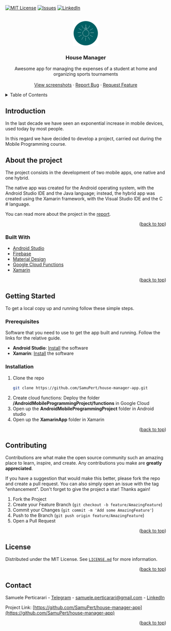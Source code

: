 <div id="top"></div>

[![MIT License][license-shield]][license-url]
[![Issues][issues-shield]][issues-url]
[![LinkedIn][linkedin-shield]][linkedin-url]



<!-- PROJECT LOGO -->
<br />
<div align="center">
  <a href="https://github.com/SamuPert/house-manager-app">
    <img src="screenshots/app_logo.png" alt="Logo" width="80" height="80">
  </a>

  <h3 align="center">House Manager</h3>

  <p align="center">
    Awesome app for managing the expenses of a student at home and organizing sports tournaments
    <br />
    <br />
    <a href="https://github.com/SamuPert/house-manager-app/tree/master/screenshots">View screenshots</a>
    ·
    <a href="https://github.com/SamuPert/house-manager-app/issues">Report Bug</a>
    ·
    <a href="https://github.com/SamuPert/house-manager-app/issues">Request Feature</a>
  </p>
</div>



<!-- TABLE OF CONTENTS -->
<details>
  <summary>Table of Contents</summary>
  <ol>
    <li><a href="#introduction">Introduction</a></li>
    <li>
      <a href="#about-the-project">About The Project</a>
      <ul>
        <li><a href="#built-with">Built With</a></li>
      </ul>
    </li>
    <li>
      <a href="#getting-started">Getting Started</a>
      <ul>
        <li><a href="#prerequisites">Prerequisites</a></li>
        <li><a href="#installation">Installation</a></li>
      </ul>
    </li>
    <li><a href="#contributing">Contributing</a></li>
    <li><a href="#license">License</a></li>
    <li><a href="#contact">Contact</a></li>
  </ol>
</details>



<!-- Introduction -->
## Introduction

In the last decade we have seen an exponential increase in mobile devices, used today by most people.

In this regard we have decided to develop a project, carried out during the Mobile Programming course. 


<!-- ABOUT THE PROJECT -->
## About the project

The project consists in the development of two mobile apps, one native and one hybrid.

The native app was created for the Android operating system, with the Android Studio IDE and the Java language; instead, the hybrid app was created using the Xamarin framework, with the Visual Studio IDE and the C # language.

You can read more about the project in the <a href="https://github.com/SamuPert/house-manager-app/blob/master/Relazione%20Progetto%20Programmazione%20Mobile.pdf
">report</a>.

<p align="right">(<a href="#top">back to top</a>)</p>



### Built With

* [Android Studio](https://developer.android.com/studio)
* [Firebase](https://firebase.google.com/)
* [Material Design](https://material.io/)
* [Google Cloud Functions](https://cloud.google.com/functions)
* [Xamarin](https://dotnet.microsoft.com/apps/xamarin)

<p align="right">(<a href="#top">back to top</a>)</p>



<!-- GETTING STARTED -->
## Getting Started

To get a local copy up and running follow these simple steps.

### Prerequisites

Software that you need to use to get the app built and running. Follow the links for the relative guide.

* **Android Studio**: <a href="https://developer.android.com/studio/install">Install</a> the software
* **Xamarin**: <a href="https://dotnet.microsoft.com/learn/xamarin/hello-world-tutorial/install">Install</a> the software

### Installation

1. Clone the repo
   ```sh
   git clone https://github.com/SamuPert/house-manager-app.git
   ```
2. Create cloud functions: Deploy the folder **/AndroidMobileProgrammingProject/functions** in Google Cloud
3. Open up the **AndroidMobileProgrammingProject** folder in Android studio
4. Open up the **XamarinApp** folder in Xamarin

<p align="right">(<a href="#top">back to top</a>)</p>


<!-- CONTRIBUTING -->
## Contributing

Contributions are what make the open source community such an amazing place to learn, inspire, and create. Any contributions you make are **greatly appreciated**.

If you have a suggestion that would make this better, please fork the repo and create a pull request. You can also simply open an issue with the tag "enhancement".
Don't forget to give the project a star! Thanks again!

1. Fork the Project
2. Create your Feature Branch (`git checkout -b feature/AmazingFeature`)
3. Commit your Changes (`git commit -m 'Add some AmazingFeature'`)
4. Push to the Branch (`git push origin feature/AmazingFeature`)
5. Open a Pull Request

<p align="right">(<a href="#top">back to top</a>)</p>



<!-- LICENSE -->
## License

Distributed under the MIT License. See <a href="https://github.com/SamuPert/house-manager-app/blob/master/LICENSE.md">`LICENSE.md`</a> for more information.

<p align="right">(<a href="#top">back to top</a>)</p>



<!-- CONTACT -->
## Contact

Samuele Perticarari - [Telegram](https://t.me/SamuPert) - samuele.perticarari@gmail.com - [LinkedIn](https://www.linkedin.com/in/samuele-perticarari/)

Project Link: [https://github.com/SamuPert/house-manager-app](https://github.com/SamuPert/house-manager-app)

<p align="right">(<a href="#top">back to top</a>)</p>



<!-- MARKDOWN LINKS & IMAGES -->
<!-- https://shields.io/ -->
[issues-shield]: https://img.shields.io/github/issues/SamuPert/house-manager-app
[issues-url]: https://github.com/SamuPert/house-manager-app/issues
[license-shield]: https://img.shields.io/github/license/SamuPert/house-manager-app
[license-url]: https://github.com/SamuPert/house-manager-app/blob/master/LICENSE.md
[linkedin-shield]: https://img.shields.io/badge/LinkedIn-SamuPert-blue
[linkedin-url]: https://www.linkedin.com/in/samuele-perticarari/
[product-screenshot]: screenshots/expenses_list.jpg
